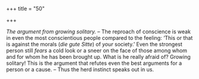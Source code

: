 +++
title = "50"

+++

*The argument from growing solitary.* – The reproach of conscience is weak in even the most conscientious people compared to the feeling: ‘This or that is against the morals \(*die gute Sitte*\) of *your* society.’ Even the strongest person still *fears* a cold look or a sneer on the face of those among whom and for whom he has been brought up. What is he really afraid of? Growing solitary\! This is the argument that refutes even the best arguments for a person or a cause. – Thus the herd instinct speaks out in us.


